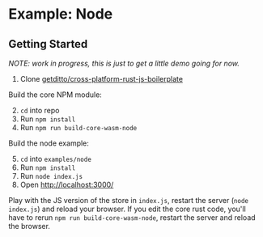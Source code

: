 # Example: Node

## Getting Started

*NOTE: work in progress, this is just to get a little demo going for now.*

1. Clone [getditto/cross-platform-rust-js-boilerplate](https://github.com/getditto/cross-platform-rust-js-boilerplate)

Build the core NPM module:

2. `cd` into repo
3. Run `npm install`
4. Run `npm run build-core-wasm-node`

Build the node example:

5. `cd` into `examples/node`
6. Run `npm install`
7. Run `node index.js`
9. Open [http://localhost:3000/](http://localhost:3000/)

Play with the JS version of the store in `index.js`, restart the server
(`node index.js`) and reload your browser. If you edit the core rust code,
you'll have to rerun `npm run build-core-wasm-node`, restart the server and
reload the browser.
